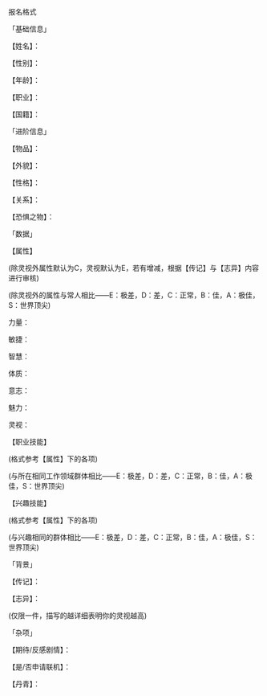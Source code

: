 报名格式

「基础信息」

【姓名】：

【性别】：

【年龄】：

【职业】：

【国籍】：

「进阶信息」

【物品】：

【外貌】：

【性格】：

【关系】：

【恐惧之物】：

「数据」

【属性】

(除灵视外属性默认为C，灵视默认为E，若有增减，根据【传记】与【志异】内容进行审核)

(除灵视外的属性与常人相比——E：极差，D：差，C：正常，B：佳，A：极佳，S：世界顶尖)

力量：

敏捷：

智慧：

体质：

意志：

魅力：

灵视：

【职业技能】

(格式参考【属性】下的各项)

(与所在相同工作领域群体相比——E：极差，D：差，C：正常，B：佳，A：极佳，S：世界顶尖)

【兴趣技能】

(格式参考【属性】下的各项)

(与兴趣相同的群体相比——E：极差，D：差，C：正常，B：佳，A：极佳，S：世界顶尖)

「背景」

【传记】：

【志异】：

(仅限一件，描写的越详细表明你的灵视越高)

「杂项」

【期待/反感剧情】：

【是/否申请联机】：

【丹青】：



